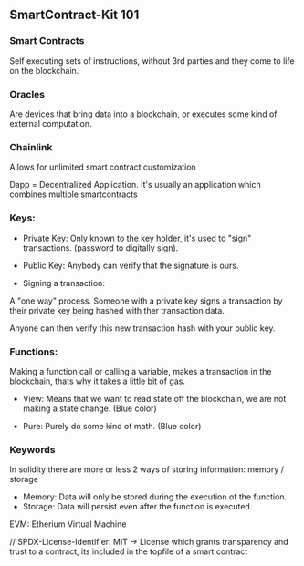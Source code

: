## SmartContract-Kit 101

### Smart Contracts
Self executing sets of instructions, without 3rd parties and they come to life on the blockchain.

### Oracles
Are devices that bring data into a blockchain, or executes some kind of external computation. 

### Chainlink
Allows for unlimited smart contract customization

Dapp = Decentralized Application. It's usually an application which combines multiple smartcontracts 

### Keys:

- Private Key: Only known to the key holder, it's used to "sign" transactions. (password to digitally sign).

- Public Key: Anybody can verify that the signature is ours.

- Signing a transaction:

A "one way" process. Someone with a private key signs a transaction by their private key being hashed with ther transaction data.

Anyone can then verify this new transaction hash with your public key.

### Functions:

Making a function call or calling a variable, makes a transaction in the blockchain, thats why it takes a little bit of gas.

- View: Means that we want to read state off the blockchain, we are not making a state change. (Blue color)

- Pure: Purely do some kind of math. (Blue color)

### Keywords

In solidity there are more or less 2 ways of storing information: memory / storage

- Memory: Data will only be stored during the execution of the function.
- Storage: Data will persist even after the function is executed.

EVM: Etherium Virtual Machine

// SPDX-License-Identifier: MIT -> License which grants transparency and trust to a contract, its included in the topfile of a smart contract